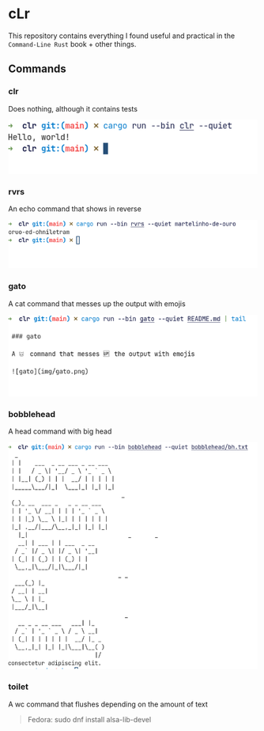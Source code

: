 # cLr

This repository contains everything I found useful and practical in the `Command-Line Rust` book + other things.

## Commands

### clr

Does nothing, although it contains tests

![clr](img/clr.png)

### rvrs

An echo command that shows in reverse

![rvrs](img/rvrs.png)

### gato

A cat command that messes up the output with emojis

![gato](img/gato.png)

### bobblehead

A head command with big head

![bobblehead](img/bobblehead.png)

### toilet

A wc command that flushes depending on the amount of text

> Fedora: sudo dnf install alsa-lib-devel
